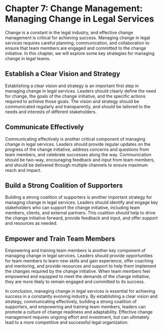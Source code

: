 Chapter 7: Change Management: Managing Change in Legal Services
===============================================================

Change is a constant in the legal industry, and effective change management is critical for achieving success. Managing change in legal services requires careful planning, communication, and collaboration to ensure that team members are engaged and committed to the change initiative. In this chapter, we will explore some key strategies for managing change in legal teams.

Establish a Clear Vision and Strategy
-------------------------------------

Establishing a clear vision and strategy is an important first step in managing change in legal services. Leaders should clearly define the need for change, the goals of the change initiative, and the specific actions required to achieve those goals. The vision and strategy should be communicated regularly and transparently, and should be tailored to the needs and interests of different stakeholders.

Communicate Effectively
-----------------------

Communicating effectively is another critical component of managing change in legal services. Leaders should provide regular updates on the progress of the change initiative, address concerns and questions from team members, and celebrate successes along the way. Communication should be two-way, encouraging feedback and input from team members, and should be delivered through multiple channels to ensure maximum reach and impact.

Build a Strong Coalition of Supporters
--------------------------------------

Building a strong coalition of supporters is another important strategy for managing change in legal services. Leaders should identify and engage key stakeholders who can support the change initiative, including team members, clients, and external partners. This coalition should help to drive the change initiative forward, provide feedback and input, and offer support and resources as needed.

Empower and Train Team Members
------------------------------

Empowering and training team members is another key component of managing change in legal services. Leaders should provide opportunities for team members to learn new skills and gain experience, offer coaching and mentoring, and provide resources and support to help them implement the changes required by the change initiative. When team members feel empowered and equipped to meet the demands of the change initiative, they are more likely to remain engaged and committed to its success.

In conclusion, managing change in legal services is essential for achieving success in a constantly evolving industry. By establishing a clear vision and strategy, communicating effectively, building a strong coalition of supporters, and empowering and training team members, leaders can promote a culture of change readiness and adaptability. Effective change management requires ongoing effort and investment, but can ultimately lead to a more competitive and successful legal organization.
